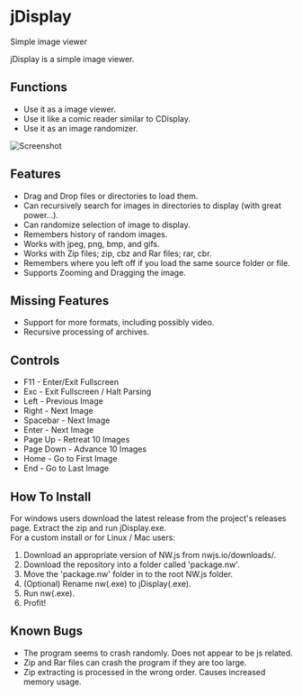# jDisplay
Simple image viewer

jDisplay is a simple image viewer.  

## Functions
* Use it as a image viewer.
* Use it like a comic reader similar to CDisplay.
* Use it as an image randomizer.

![Screenshot](/../screenshots/screenshots/screenshot-01.jpg?raw=true "Screenshot")

## Features
* Drag and Drop files or directories to load them.
* Can recursively search for images in directories to display (with great power...).
* Can randomize selection of image to display.
* Remembers history of random images.
* Works with jpeg, png, bmp, and gifs.
* Works with Zip files; zip, cbz and Rar files; rar, cbr.
* Remembers where you left off if you load the same source folder or file.
* Supports Zooming and Dragging the image.

## Missing Features
* Support for more formats, including possibly video.
* Recursive processing of archives.

## Controls
* F11       - Enter/Exit Fullscreen
* Exc       - Exit Fullscreen / Halt Parsing
* Left      - Previous Image
* Right     - Next Image
* Spacebar  - Next Image
* Enter     - Next Image
* Page Up   - Retreat 10 Images
* Page Down - Advance 10 Images
* Home      - Go to First Image
* End       - Go to Last Image

## How To Install
For windows users download the latest release from the project's releases page. Extract the zip and run jDisplay.exe.  
For a custom install or for Linux / Mac users:  
1. Download an appropriate version of NW.js from nwjs.io/downloads/.  
2. Download the repository into a folder called 'package.nw'.
3. Move the 'package.nw' folder in to the root NW.js folder.
4. (Optional) Rename nw(.exe) to jDisplay(.exe).
5. Run nw(.exe).
6. Profit!

## Known Bugs
* The program seems to crash randomly. Does not appear to be js related.
* Zip and Rar files can crash the program if they are too large.
* Zip extracting is processed in the wrong order. Causes increased memory usage.
